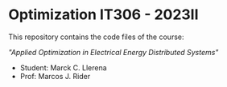 <h1>Optimization IT306 - 2023II</h1>

This repository contains the code files of the course:

 <i>"Applied Optimization in Electrical Energy Distributed Systems"</i>

- Student: Marck C. Llerena
- Prof: Marcos J. Rider
